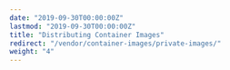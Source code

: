 ```yaml
---
date: "2019-09-30T00:00:00Z"
lastmod: "2019-09-30T00:00:00Z"
title: "Distributing Container Images"
redirect: "/vendor/container-images/private-images/"
weight: "4"
---
```

